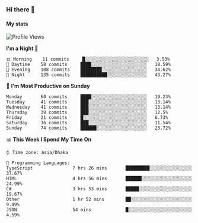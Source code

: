 ### Hi there 👋

<!--
**Partha-SUST16/Partha-SUST16** is a ✨ _special_ ✨ repository because its `README.md` (this file) appears on your GitHub profile.

Here are some ideas to get you started:

- 🔭 I’m currently working on ... cloud based saas architecture
- 🌱 I’m currently learning ... cloud based saas architecture, .Net , angular 
<!---- 👯 I’m looking to collaborate on ...
 🤔 I’m looking for help with ... 

- 💬 Ask me about ... anything relate to code
- 📫 How to reach me: ...
- 😄 Pronouns: ...
- ⚡ Fun fact: ...-->
#### My stats

<!--START_SECTION:waka-->
![Profile Views](http://img.shields.io/badge/Profile%20Views-0-blue)

**I'm a Night 🦉** 

```text
🌞 Morning    11 commits     █░░░░░░░░░░░░░░░░░░░░░░░░   3.53% 
🌆 Daytime    58 commits     ████░░░░░░░░░░░░░░░░░░░░░   18.59% 
🌃 Evening    108 commits    ████████░░░░░░░░░░░░░░░░░   34.62% 
🌙 Night      135 commits    ██████████░░░░░░░░░░░░░░░   43.27%

```
📅 **I'm Most Productive on Sunday** 

```text
Monday       60 commits     ████░░░░░░░░░░░░░░░░░░░░░   19.23% 
Tuesday      41 commits     ███░░░░░░░░░░░░░░░░░░░░░░   13.14% 
Wednesday    41 commits     ███░░░░░░░░░░░░░░░░░░░░░░   13.14% 
Thursday     39 commits     ███░░░░░░░░░░░░░░░░░░░░░░   12.5% 
Friday       21 commits     █░░░░░░░░░░░░░░░░░░░░░░░░   6.73% 
Saturday     36 commits     ███░░░░░░░░░░░░░░░░░░░░░░   11.54% 
Sunday       74 commits     ██████░░░░░░░░░░░░░░░░░░░   23.72%

```


📊 **This Week I Spend My Time On** 

```text
⌚︎ Time zone: Asia/Dhaka

💬 Programming Languages: 
TypeScript               7 hrs 26 mins       █████████░░░░░░░░░░░░░░░░   37.67% 
HTML                     4 hrs 56 mins       ██████░░░░░░░░░░░░░░░░░░░   24.99% 
C#                       3 hrs 53 mins       █████░░░░░░░░░░░░░░░░░░░░   19.67% 
Other                    1 hr 52 mins        ██░░░░░░░░░░░░░░░░░░░░░░░   9.49% 
JSON                     54 mins             █░░░░░░░░░░░░░░░░░░░░░░░░   4.59%

```


<!--END_SECTION:waka-->

